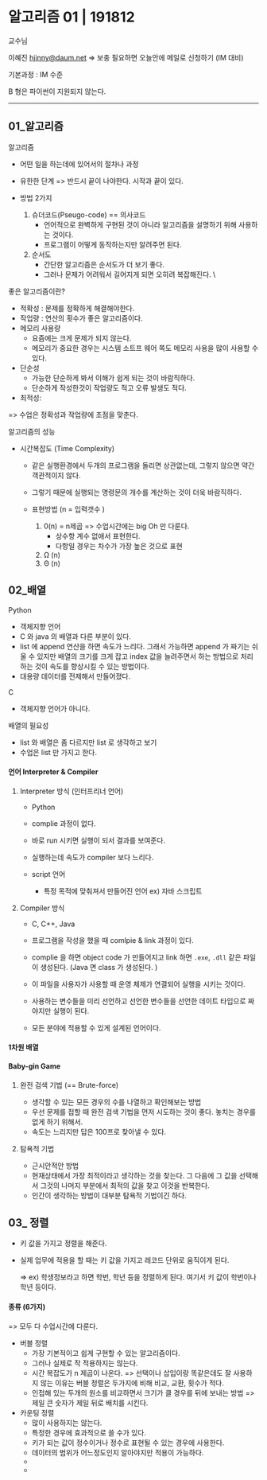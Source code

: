 # 알고리즘 01 | 191812

교수님 

이혜진 hjinny@daum.net => 보충 필요하면 오늘안에 메일로 신청하기 (IM 대비)

기본과정 : IM 수준 

B 형은 파이썬이 지원되지 않는다. 

---



## 01_알고리즘

알고리즘

* 어떤 일을 하는데에 있어서의 절차나 과정 

* 유한한 단계 => 반드시 끝이 나야한다. 시작과 끝이 있다. 
* 방법 2가지 
  1. 슈더코드(Pseugo-code) == 의사코드 
     * 언어적으로 완벽하게 구현된 것이 아니라 알고리즘을 설명하기 위해 사용하는 것이다. 
     * 프로그램이 어떻게 동작하는지만 알려주면 된다. 
  2. 순서도 
     * 간단한 알고리즘은 순서도가 더 보기 좋다. 
     * 그러나 문제가 어려워서 길어지게 되면 오히려 복잡해진다. \



좋은 알고리즘이란?

* 적확성 :  문제를 정확하게 해결해야한다. 
* 작업량 : 연산의 횟수가 좋은 알고리즘이다.  
* 메모리 사용량 
  * 요즘에는 크게 문제가 되지 않는다. 
  * 메모리가 중요한 경우는 시스템 소트프 웨어 쪽도 메모리 사용을 많이 사용할 수 있다. 
* 단순성 
  * 가능한 단순하게 봐서 이해가 쉽게 되는 것이 바람직하다. 
  * 단순하게 작성한것이 작업량도 적고 오류 발생도 적다. 
* 최적성: 

=> 수업은 정확성과 작업량에 초점을 맞춘다. 



알고리즘의 성능 

* 시간복잡도 (Time Complexity)

  * 같은 실행환경에서 두개의 프로그램을 돌리면 상관없는데, 그렇지 않으면 약간 객관적이지 않다. 

  * 그렇기 때문에 실행되는 명령문의 개수를 계산하는 것이 더욱 바람직하다. 

  * 표현방법 (n = 입력갯수 )

    1. 0(n) = n제곱 => 수업시간에는 big Oh 만 다룬다. 
       * 상수항 계수 없애서 표현한다. 
       * 다항일 경우는 차수가 가장 높은 것으로 표현 
    2. Ω (n)
    3. Θ (n)

    

## 02_배열

Python 

* 객체지향 언어 
* C 와 java 의 배열과 다른 부분이 있다. 
* list 에 append 연산을 하면 속도가 느리다. 그래서 가능하면 append 가 짜기는 쉬울 수 있지만 배열의 크기를 크게 잡고 index 값을 늘려주면서 하는 방법으로 처리하는 것이 속도를 향상시킬 수 있는 방법이다. 
* 대용량 데이터를 전제해서 만들어졌다. 

C 

* 객체지향 언어가 아니다. 



배열의 필요성

* list 와 배열은 좀 다르지만 list 로 생각하고 보기 
* 수업은 list 만 가지고 한다. 



#### 언어 Interpreter & Compiler

1. Interpreter 방식 (인터프리너 언어)

   * Python

   * complie 과정이 없다. 
   * 바로 run 시키면 실행이 되서 결과를 보여준다. 
   * 실행하는데 속도가 compiler 보다 느리다. 
   * script 언어 
     * 특정 목적에 맞춰져서 만들어진 언어 ex) 자바 스크립트 

   

2. Compiler 방식  

   * C, C++, Java

   * 프로그램을 작성을 했을 때 comlpie & link 과정이 있다. 
   * complie 을 하면 object code 가 만들어지고 link 하면 `.exe`, `.dll` 같은 파일이 생성된다. (Java 면 class 가 생성된다. )
   * 이 파일을 사용자가 사용할 때 운영 체제가 연결되어 실행을 시키는 것이다. 
   * 사용하는 변수들을 미리 선언하고 선언한 변수들을 선언한 데이트 타입으로 짜야지만 실행이 된다. 
   * 모든 분야에 적용할 수 있게 설계된 언어이다. 



#### 1차원 배열 



#### Baby-gin Game

1. 완전 검색 기법 (== Brute-force)

   * 생각할 수 있는 모든 경우의 수를 나열하고 확인해보는 방법
   * 우선 문제를 접할 때 완전 검색 기법을 먼저 시도하는 것이 좋다. 놓치는 경우를 없게 하기 위해서. 
   * 속도는 느리지만 답은 100프로 찾아낼 수 있다. 

   

2. 탐욕적 기법 

   * 근시안적안 방법 
   * 현재상태에서 가장 최적이라고 생각하는 것을 찾는다. 그 다음에 그 값을 선택해서 그것의 나머지 부분에서 최적의 값을 찾고 이것을 반복한다. 
   * 인간이 생각하는 방법이 대부분 탐욕적 기법이긴 하다. 

   

## 03_ 정렬 

* 키 값을 가지고 정렬을 해준다. 

* 실제 업무에 적용을 할 때는 키 값을 가지고 레코드 단위로 움직이게 된다. 

  => ex) 학생정보라고 하면 학번, 학년 등을 정렬하게 된다. 여기서 키 값이 학번이나 학년 등이다. 

  

#### 종류 (6가지) 

=> 모두 다 수업시간에 다룬다.

* 버블 정렬 
  *  가장 기본적이고 쉽게 구현할 수 있는 알고리즘이다. 
  * 그러나 실제로 작 적용하지는 않는다. 
  * 시간 복잡도가 n 제곱이 나온다. => 선택이나 삽입이랑 똑같은데도 잘 사용하지 않는 이유는 버블 정렬은 두가지에 비해 비교, 교환, 횟수가 적다.
  * 인접해 있는 두개의 원소를 비교하면서 크기가 클 경우를 뒤에 보내는 방법 => 제일 큰 숫자가 제일 뒤로 배치를 시킨다. 
* 카운팅 정렬 
  * 많이 사용하지는 않는다. 
  * 특정한 경우에 효과적으로 쓸 수가 있다. 
  * 키가 되는 값이 정수이거나 정수로 표현될 수 있는 경우에 사용한다. 
  * 데이터의 범위가 어느정도인지 알아야지만 적용이 가능하다. 
  * 
  * 









